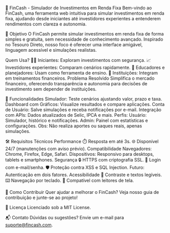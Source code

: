 🌟 FinCash - Simulador de Investimentos em Renda Fixa
Bem-vindo ao FinCash, uma ferramenta web intuitiva para simular investimentos em renda fixa, ajudando desde iniciantes até investidores experientes a entenderem rendimentos com clareza e autonomia.

🎯 Objetivo
O FinCash permite simular investimentos em renda fixa de forma simples e gratuita, sem necessidade de conhecimento avançado. Inspirado no Tesouro Direto, nosso foco é oferecer uma interface amigável, linguagem acessível e simulações realistas.

Quem Usa?
🧑‍💻 Iniciantes: Exploram investimentos com segurança.
📈 Investidores experientes: Comparam cenários rapidamente.
🏫 Educadores e planejadores: Usam como ferramenta de ensino.
🏦 Instituições: Integram em treinamentos financeiros.
Problema Resolvido
Simplifica o mercado financeiro, oferecendo transparência e autonomia para decisões de investimento sem depender de instituições.

🚀 Funcionalidades
Simulador: Teste cenários ajustando valor, prazo e taxa.
Dashboard com Gráficos: Visualize resultados e compare aplicações.
Conta de Usuário: Salve simulações e receba notificações por e-mail.
Integração com APIs: Dados atualizados de Selic, IPCA e mais.
Perfis:
Usuário: Simulador, histórico e notificações.
Admin: Painel com estatísticas e configurações.
Obs: Não realiza aportes ou saques reais, apenas simulações.

🛠️ Requisitos Técnicos
Performance
⏱️ Resposta em até 3s.
🌐 Disponível 24/7 (manutenções com aviso prévio).
Compatibilidade
Navegadores: Chrome, Firefox, Edge, Safari.
Dispositivos: Responsivo para desktops, tablets e smartphones.
Segurança
🔒 HTTPS com criptografia SSL.
🔐 Login com e-mail/senha.
🛡️ Proteção contra XSS e SQL Injection.
Futuro: Autenticação em dois fatores.
Acessibilidade
🎨 Contraste e textos legíveis.
⌨️ Navegação por teclado.
📖 Compatível com leitores de tela.

🤝 Como Contribuir
Quer ajudar a melhorar o FinCash? Veja nosso guia de contribuição e junte-se ao projeto!

📜 Licença
Licenciado sob a MIT License.

📬 Contato
Dúvidas ou sugestões? Envie um e-mail para suporte@fincash.com.

